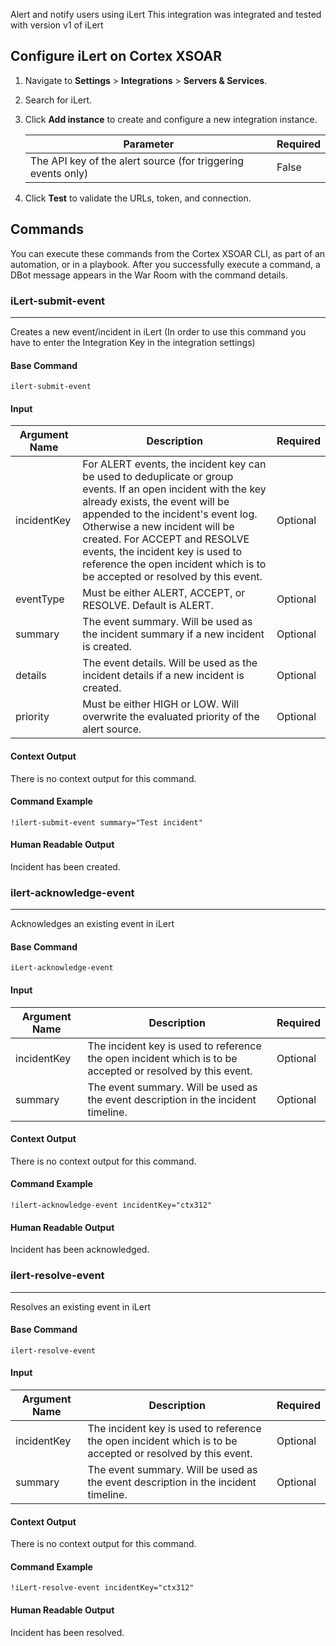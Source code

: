Alert and notify users using iLert
This integration was integrated and tested with version v1 of iLert
## Configure iLert on Cortex XSOAR

1. Navigate to **Settings** > **Integrations** > **Servers & Services**.
2. Search for iLert.
3. Click **Add instance** to create and configure a new integration instance.

    | **Parameter** | **Required** |
    | --- | --- |
    | The API key of the alert source (for triggering events only) | False |

4. Click **Test** to validate the URLs, token, and connection.
## Commands
You can execute these commands from the Cortex XSOAR CLI, as part of an automation, or in a playbook.
After you successfully execute a command, a DBot message appears in the War Room with the command details.
### iLert-submit-event
***
Creates a new event/incident in iLert (In order to use this command  you have to enter the Integration Key in the integration settings)


#### Base Command

`ilert-submit-event`
#### Input

| **Argument Name** | **Description** | **Required** |
| --- | --- | --- |
| incidentKey | For ALERT events, the incident key can be used to deduplicate or group events. If an open incident with the key already exists, the event will be appended to the incident's event log. Otherwise a new incident will be created. For ACCEPT and RESOLVE events, the incident key is used to reference the open incident which is to be accepted or resolved by this event. | Optional | 
| eventType | Must be either ALERT, ACCEPT, or RESOLVE. Default is ALERT. | Optional | 
| summary | The event summary. Will be used as the incident summary if a new incident is created. | Optional | 
| details | The event details. Will be used as the incident details if a new incident is created. | Optional | 
| priority | Must be either HIGH or LOW. Will overwrite the evaluated priority of the alert source. | Optional | 

#### Context Output

There is no context output for this command.

#### Command Example
``` !ilert-submit-event summary="Test incident" ```

#### Human Readable Output
Incident has been created.


### ilert-acknowledge-event
***
Acknowledges an existing event in iLert


#### Base Command

`iLert-acknowledge-event`
#### Input

| **Argument Name** | **Description** | **Required** |
| --- | --- | --- |
| incidentKey | The incident key is used to reference the open incident which is to be accepted or resolved by this event. | Optional | 
| summary | The event summary. Will be used as the event description in the incident timeline. | Optional | 


#### Context Output

There is no context output for this command.

#### Command Example
``` !ilert-acknowledge-event incidentKey="ctx312" ```

#### Human Readable Output
Incident has been acknowledged.


### ilert-resolve-event
***
Resolves an existing event in iLert


#### Base Command

`ilert-resolve-event`
#### Input

| **Argument Name** | **Description** | **Required** |
| --- | --- | --- |
| incidentKey | The incident key is used to reference the open incident which is to be accepted or resolved by this event. | Optional | 
| summary | The event summary. Will be used as the event description in the incident timeline. | Optional | 

#### Context Output

There is no context output for this command.

#### Command Example
``` !iLert-resolve-event incidentKey="ctx312" ```

#### Human Readable Output
Incident has been resolved.
